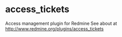 # access_tickets
Access management plugin for Redmine
See about at http://www.redmine.org/plugins/access_tickets
